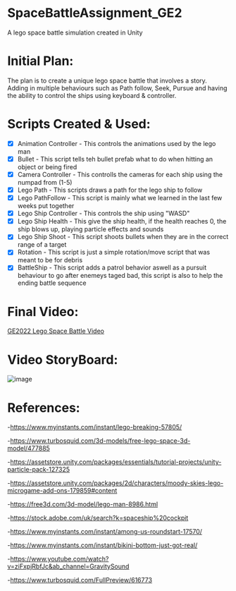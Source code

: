 # SpaceBattleAssignment_GE2
A lego space battle simulation created in Unity

# Initial Plan:
The plan is to create a unique lego space battle that involves a story. Adding in multiple behaviours such as Path follow, Seek, Pursue and having the ability to control the
ships using keyboard & controller.

# Scripts Created & Used:
- [x] Animation Controller - This controls the animations used by the lego man
- [x] Bullet - This script tells teh bullet prefab what to do when hitting an object or being fired
- [x] Camera Controller - This controlls the cameras for each ship using the numpad from (1-5)
- [x] Lego Path - This scripts draws a path for the lego ship to follow
- [x] Lego PathFollow - This script is mainly what we learned in the last few weeks put together
- [x] Lego Ship Controller - This controls the ship using "WASD"
- [x] Lego Ship Health - This give the ship health, if the health reaches 0, the ship blows up, playing particle effects and sounds
- [x] Lego Ship Shoot - This script shoots bullets when they are in the correct range of a target
- [x] Rotation - This script is just a simple rotation/move script that was meant to be for debris
- [x] BattleShip - This script adds a patrol behavior aswell as a pursuit behaviour to go after enemeys taged bad, this script is also to help the ending battle sequence

# Final Video:
[GE2022 Lego Space Battle Video](https://youtu.be/F9w7EzKUXTo "GE2022 Lego Space Battle Video-Space:2420 (A Lego Space Adventure)")

# Video StoryBoard:
![image](https://user-images.githubusercontent.com/58917936/156204979-d3bf9f4f-990f-488e-9727-4082062d3b56.png)

# References:
-https://www.myinstants.com/instant/lego-breaking-57805/

-https://www.turbosquid.com/3d-models/free-lego-space-3d-model/477885

-https://assetstore.unity.com/packages/essentials/tutorial-projects/unity-particle-pack-127325

-https://assetstore.unity.com/packages/2d/characters/moody-skies-lego-microgame-add-ons-179859#content

-https://free3d.com/3d-model/lego-man-8986.html

-https://stock.adobe.com/uk/search?k=spaceship%20cockpit

-https://www.myinstants.com/instant/among-us-roundstart-17570/

-https://www.myinstants.com/instant/bikini-bottom-just-got-real/

-https://www.youtube.com/watch?v=ziFxpjRbfJc&ab_channel=GravitySound

-https://www.turbosquid.com/FullPreview/616773
